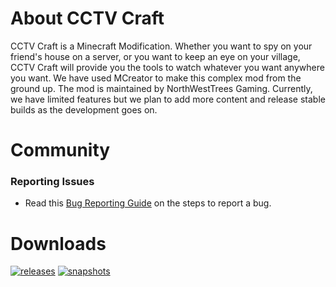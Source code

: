 # About CCTV Craft
CCTV Craft is a Minecraft Modification. Whether you want to spy on your friend's house on a server, or you want to keep an eye on your village, CCTV Craft will provide you the tools to watch whatever you want anywhere you want. We have used MCreator to make this complex mod from the ground up. The mod is maintained by NorthWestTrees Gaming. Currently, we have limited features but we plan to add more content and release stable builds as the development goes on.

# Community
### Reporting Issues
* Read this [Bug Reporting Guide](https://github.com/cctvcraft/modification/wiki/Bug-Reporting-Guide) on the steps to report a bug.

# Downloads
[![releases](https://user-images.githubusercontent.com/47284617/114111474-f64dbd80-988e-11eb-8c19-eccdf70902a8.png)](https://github.com/cctvcraft/modification/wiki/Stable-Releases) [![snapshots](https://user-images.githubusercontent.com/47284617/114111608-517fb000-988f-11eb-8d0f-f8667d213f12.png)](https://github.com/cctvcraft/modification/wiki/Unstable-Releases)
